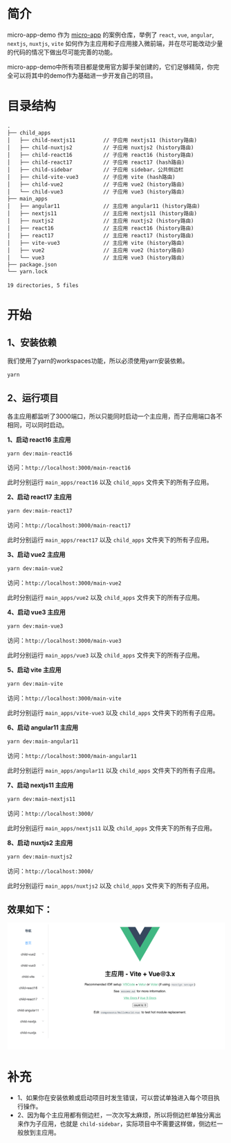 # 简介
micro-app-demo 作为 [micro-app](https://github.com/micro-zoe/micro-app) 的案例仓库，举例了 `react`, `vue`, `angular`, `nextjs`, `nuxtjs`, `vite` 如何作为主应用和子应用接入微前端，并在尽可能改动少量的代码的情况下做出尽可能完善的功能。

micro-app-demo中所有项目都是使用官方脚手架创建的，它们足够精简，你完全可以将其中的demo作为基础进一步开发自己的项目。

# 目录结构
```
.
├── child_apps
│   ├── child-nextjs11         // 子应用 nextjs11 (history路由)
│   ├── child-nuxtjs2          // 子应用 nuxtjs2 (history路由) 
│   ├── child-react16          // 子应用 react16 (history路由)
│   ├── child-react17          // 子应用 react17 (hash路由)
│   ├── child-sidebar          // 子应用 sidebar，公共侧边栏
│   ├── child-vite-vue3        // 子应用 vite (hash路由)
│   ├── child-vue2             // 子应用 vue2 (history路由)
│   └── child-vue3             // 子应用 vue3 (history路由)
├── main_apps
│   ├── angular11              // 主应用 angular11 (history路由)
│   ├── nextjs11               // 主应用 nextjs11 (history路由)
│   ├── nuxtjs2                // 主应用 nuxtjs2 (history路由)
│   ├── react16                // 主应用 react16 (history路由)
│   ├── react17                // 主应用 react17 (history路由)
│   ├── vite-vue3              // 主应用 vite (history路由)
│   ├── vue2                   // 主应用 vue2 (history路由)
│   └── vue3                   // 主应用 vue3 (history路由)
├── package.json
└── yarn.lock

19 directories, 5 files
```

# 开始

## 1、安装依赖

我们使用了yarn的workspaces功能，所以必须使用yarn安装依赖。

```bash
yarn 
```

## 2、运行项目
各主应用都监听了3000端口，所以只能同时启动一个主应用，而子应用端口各不相同，可以同时启动。

**1、启动 react16 主应用**

```bash
yarn dev:main-react16
```

访问：`http://localhost:3000/main-react16`

此时分别运行 `main_apps/react16` 以及 `child_apps` 文件夹下的所有子应用。

**2、启动 react17 主应用**

```bash
yarn dev:main-react17
```

访问：`http://localhost:3000/main-react17`

此时分别运行 `main_apps/react17` 以及 `child_apps` 文件夹下的所有子应用。

**3、启动 vue2 主应用**

```bash
yarn dev:main-vue2
```

访问：`http://localhost:3000/main-vue2`

此时分别运行 `main_apps/vue2` 以及 `child_apps` 文件夹下的所有子应用。


**4、启动 vue3 主应用**

```bash
yarn dev:main-vue3
```

访问：`http://localhost:3000/main-vue3`

此时分别运行 `main_apps/vue3` 以及 `child_apps` 文件夹下的所有子应用。


**5、启动 vite 主应用**

```bash
yarn dev:main-vite
```

访问：`http://localhost:3000/main-vite`

此时分别运行 `main_apps/vite-vue3` 以及 `child_apps` 文件夹下的所有子应用。


**6、启动 angular11 主应用**

```bash
yarn dev:main-angular11
```

访问：`http://localhost:3000/main-angular11`

此时分别运行 `main_apps/angular11` 以及 `child_apps` 文件夹下的所有子应用。



**7、启动 nextjs11 主应用**

```bash
yarn dev:main-nextjs11
```

访问：`http://localhost:3000/`

此时分别运行 `main_apps/nextjs11` 以及 `child_apps` 文件夹下的所有子应用。


**8、启动 nuxtjs2 主应用**

```bash
yarn dev:main-nuxtjs2
```

访问：`http://localhost:3000/`

此时分别运行 `main_apps/nuxtjs2` 以及 `child_apps` 文件夹下的所有子应用。


## 效果如下：
![](./example.png)


# 补充
- 1、如果你在安装依赖或启动项目时发生错误，可以尝试单独进入每个项目执行操作。
- 2、因为每个主应用都有侧边栏，一次次写太麻烦，所以将侧边栏单独分离出来作为子应用，也就是 `child-sidebar`，实际项目中不需要这样做，侧边栏一般放到主应用。
